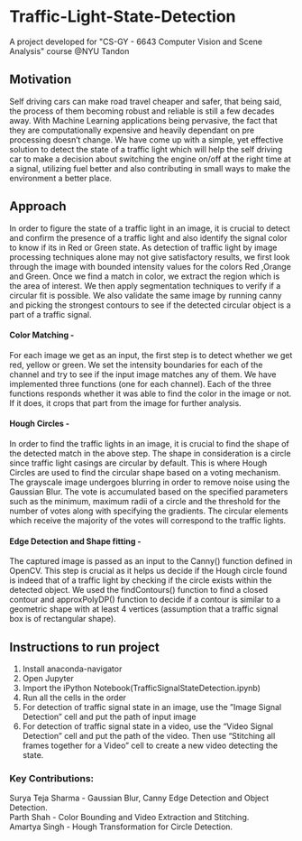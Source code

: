 # Traffic-Light-State-Detection
A project developed for "CS-GY - 6643 Computer Vision and Scene Analysis" course @NYU Tandon

## Motivation


Self driving cars can make road travel cheaper and safer, that being said, the process of them becoming robust and reliable is still a few decades away. With Machine Learning applications being pervasive, the fact that they are computationally expensive and heavily dependant on pre processing doesn’t change. We have come up with a simple, yet effective solution to detect the state of a traffic light which will help the self driving car to make a decision about switching the engine on/off at the right time at a signal, utilizing fuel better and also contributing in small ways to make the environment a better place.


## Approach


In order to figure the state of a traffic light in an image, it is crucial to detect and confirm the presence of a traffic light and also identify the signal color to know if its in Red or Green state. As  detection  of  traffic  light  by  image  processing  techniques  alone  may  not give satisfactory results, we first look through the image with bounded intensity values for the colors Red ,Orange and Green. Once we find a match in color, we extract the region which is the area of interest. We then apply segmentation techniques to verify if a circular fit is possible. We also validate the same image by running canny and picking the strongest contours to see if the detected circular object is a part of a traffic signal.

#### Color Matching -
For  each  image  we get as an input, the first step is to detect whether we get red, yellow or green. We set the intensity boundaries for each of the channel and try to see if the input image matches any of them. We have implemented three functions (one for each channel). Each of the three functions responds whether it was able to find the color in the image or not. If it does, it crops that part from the image for further analysis.


#### Hough Circles -
In order to find the traffic lights in an image, it is crucial to find the shape of the detected match in the above step. The shape in consideration is a circle since traffic light casings are circular by default.  This  is  where  Hough  Circles  are  used  to  find  the  circular  shape based on a voting mechanism.  The  grayscale  image  undergoes  blurring  in  order  to  remove  noise  using  the Gaussian  Blur.  The  vote  is  accumulated  based  on  the  specified  parameters  such  as  the minimum,  maximum  radii  of  a  circle  and  the  threshold  for  the  number  of  votes  along  with 
specifying  the  gradients.  The  circular  elements  which  receive  the  majority  of  the  votes  will correspond to the traffic lights.


#### Edge Detection and Shape fitting -
The captured image is passed as an input to the Canny() function defined in OpenCV. This step is  crucial  as  it  helps  us  decide  if  the  Hough  circle  found  is  indeed  that  of  a  traffic  light  by checking if the circle exists within the detected object. We used the findContours() function to find  a  closed  contour  and  approxPolyDP()  function  to  decide  if  a  contour  is  similar  to  a geometric shape with at least 4 vertices (assumption that a traffic signal box is of rectangular shape).


## Instructions to run project

1)   Install anaconda-navigator
2)   Open Jupyter
3)   Import the iPython Notebook(TrafficSignalStateDetection.ipynb)
4)   Run all the cells in the order
5)   For detection of traffic signal state in an image, use the ”Image Signal Detection” cell and put the path of input image
6)   For detection of traffic signal state in a video, use the “Video Signal Detection” cell and put the path of the video. Then use “Stitching all frames together for a Video” cell to create a new video detecting the state.


### Key Contributions:
Surya Teja Sharma - Gaussian Blur, Canny Edge Detection and Object Detection.  
Parth Shah - Color Bounding and Video Extraction and Stitching.     
Amartya Singh - Hough Transformation for Circle Detection.    


